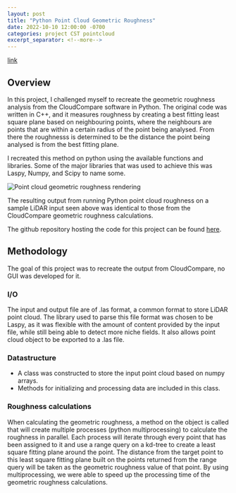 ```yaml
---
layout: post
title: "Python Point Cloud Geometric Roughness"
date: 2022-10-10 12:00:00 -0700
categories: project CST pointcloud
excerpt_separator: <!--more-->
---
```


[link](https://github.com/waridh/python_roughness_pointcloud)

## Overview

In this project, I challenged myself to recreate the geometric roughness
analysis from the CloudCompare software in Python. The original code was
written in C++, and it measures roughness by creating a best fitting least
square plane based on neighbouring points, where the neighbours are points
that are within a certain radius of the point being analysed. From there the
roughnesss is determined to be the distance the point being analysed is from the
best fitting plane.

I recreated this method on python using the available functions and libraries.
Some of the major libraries that was used to achieve this was Laspy, Numpy,
and Scipy to name some.

![Point cloud geometric roughness rendering](/assets/images/python_geo_roughness/roughness0.3road1.jpg)

The resulting output from running Python point cloud roughness on a sample LiDAR
input seen above was identical to those from the CloudCompare geometric
roughness calculations.

The github repository hosting the code for this project can be found [here](https://github.com/waridh/python_roughness_pointcloud).

## Methodology

The goal of this project was to recreate the output from CloudCompare, no GUI
was developed for it.

### I/O

The input and output file are of .las format, a common format to store LiDAR
point cloud. The library used to parse this file format was chosen to be Laspy,
as it was flexible with the amount of content provided by the input file, while
still being able to detect more niche fields. It also allows point cloud object
to be exported to a .las file.

### Datastructure

- A class was constructed to store the input point cloud based on numpy arrays.
- Methods for initializing and processing data are included in this class.

### Roughness calculations

When calculating the geometric roughness, a method on the object is called that
will create multiple processes (python multiprocessing) to calculate the
roughness in parallel. Each process will iterate through every point that has
been assigned to it and use a range query on a kd-tree to create a least square
fitting plane around the point. The distance from the target point to this
least square fitting plane built on the points returned from the range query
will be taken as the geometric roughness value of that point. By using
multiprocessing, we were able to speed up the processing time of the geometric
roughness calculations.
